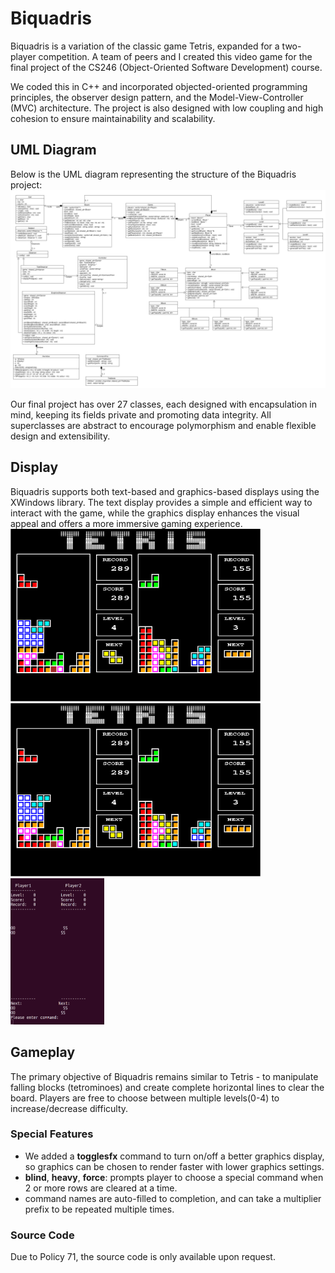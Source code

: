 # Biquadris
Biquadris is a variation of the classic game Tetris, expanded for a two-player competition. 
A team of peers and I created this video game for the final project of the CS246 (Object-Oriented Software Development) course. 

We coded this in C++ and incorporated objected-oriented programming principles, the observer design pattern, and the Model-View-Controller (MVC) architecture. The project is also designed with low coupling and high cohesion to ensure maintainability and scalability.

## UML Diagram
Below is the UML diagram representing the structure of the Biquadris project:
<img src="/images/a4FinalUML.png" width="1000"> 

Our final project has over 27 classes, each designed with encapsulation in mind, keeping its fields private and promoting data integrity. All superclasses are abstract to encourage polymorphism and enable flexible design and extensibility.

## Display
Biquadris supports both text-based and graphics-based displays using the XWindows library. The text display provides a simple and efficient way to interact with the game, while the graphics display enhances the visual appeal and offers a more immersive gaming experience.
<img src="/images/demo1.png" width="400"> <img src="/images/demo1.png" width="400"> <img src="/images/text.png" width="150">  

## Gameplay
The primary objective of Biquadris remains similar to Tetris - to manipulate falling blocks (tetrominoes) and create complete horizontal lines to clear the board. Players are free to choose between multiple levels(0-4) to increase/decrease difficulty.

### Special Features
* We added a **togglesfx** command to turn on/off a better graphics display, so graphics can be chosen to render faster with lower graphics settings.
* **blind**, **heavy**, **force**: prompts player to choose a special command when 2 or more rows are cleared at a time.
* command names are auto-filled to completion, and can take a multiplier prefix to be repeated multiple times. 

### Source Code
Due to Policy 71, the source code is only available upon request.
